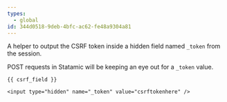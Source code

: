 ```yaml
---
types:
  - global
id: 344d0518-9deb-4bfc-ac62-fe48a9304a81
---
```

A helper to output the CSRF token inside a hidden field named `_token` from the session.

POST requests in Statamic will be keeping an eye out for a `_token` value.

```
{{ csrf_field }}
```

```
<input type="hidden" name="_token" value="csrftokenhere" />
```
